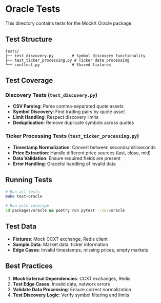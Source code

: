 # Oracle Tests

This directory contains tests for the MockX Oracle package.

## Test Structure

```
tests/
├── test_discovery.py        # Symbol discovery functionality
├── test_ticker_processing.py # Ticker data processing
└── conftest.py              # Shared fixtures
```

## Test Coverage

### Discovery Tests (`test_discovery.py`)
- **CSV Parsing**: Parse comma-separated quote assets
- **Symbol Discovery**: Find trading pairs by quote asset
- **Limit Handling**: Respect discovery limits
- **Deduplication**: Remove duplicate symbols across quotes

### Ticker Processing Tests (`test_ticker_processing.py`)
- **Timestamp Normalization**: Convert between seconds/milliseconds
- **Price Extraction**: Handle different price sources (last, close, mid)
- **Data Validation**: Ensure required fields are present
- **Error Handling**: Graceful handling of invalid data

## Running Tests

```bash
# Run all tests
make test-oracle

# Run with coverage
cd packages/oracle && poetry run pytest --cov=oracle
```

## Test Data

- **Fixtures**: Mock CCXT exchange, Redis client
- **Sample Data**: Market data, ticker information
- **Edge Cases**: Invalid timestamps, missing prices, empty markets

## Best Practices

1. **Mock External Dependencies**: CCXT exchanges, Redis
2. **Test Edge Cases**: Invalid data, network errors
3. **Validate Data Processing**: Ensure correct normalization
4. **Test Discovery Logic**: Verify symbol filtering and limits
